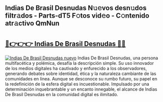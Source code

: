 ## Indias De Brasil Desnudas N𝚞𝚎vos desn𝚞dos filtr𝚊dos - Parts-dT5 F𝚘tos vid𝚎o - C𝚘ntenido atr𝚊ctivo QmNun

# <h2><a href="http://mbcbmg.tromn.icu/?c=Indias+De+Brasil+Desnudas">🔗👉👉👉 Indias De Brasil Desnudas 🔗🔗</a></h2>

[![Indias De Brasil Desnudas nuevo](https://i.imgur.com/pEAQMta.gif)](http://mbcbmg.tromn.icu/?c=Indias+De+Brasil+Desnudas)
Indias De Brasil Desnudas, una persona multifacética y polémica, desafía la descripción simple. Su uso innovador de los medios digitales ha cautivado y enfurecido a los observadores, generando debates sobre identidad, ética y la naturaleza cambiante de las comunidades en línea. Aunque se desconoce su rumbo futuro, su papel en la redefinición de la esfera digital es incuestionable. Impulsado por una determinación inquebrantable y un encanto innegable, el alcance de Indias De Brasil Desnudas en la comunidad digital es ilimitado.
